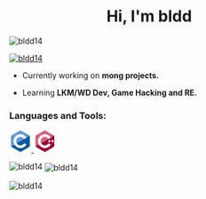<h1 align="center">Hi, I'm bldd</h1>
<p align="left"> <img src="https://komarev.com/ghpvc/?username=bldd14&label=Profile%20views&color=919191&style=flat-square" alt="bldd14" /> </p>

<p align="left"> <a href="https://github.com/ryo-ma/github-profile-trophy"><img src="https://github-profile-trophy.vercel.app/?username=bldd14" alt="bldd14" /></a> </p>

- Currently working on **mong projects.**

- Learning **LKM/WD Dev, Game Hacking and RE.**


<h3 align="left">Languages and Tools:</h3>
<p align="left"> <a href="https://www.cprogramming.com/" target="_blank"> <img src="https://raw.githubusercontent.com/devicons/devicon/master/icons/c/c-original.svg" alt="c" width="40" height="40"/> </a> <a href="https://www.w3schools.com/cpp/" target="_blank"> <img src="https://raw.githubusercontent.com/devicons/devicon/master/icons/cplusplus/cplusplus-original.svg" alt="cplusplus" width="40" height="40"/> </a> </p>

<p><img align="left" src="https://github-readme-stats.vercel.app/api/top-langs?username=bldd14&show_icons=true&theme=dark&locale=en&layout=compact" alt="bldd14" /></p>

<p>&nbsp;<img align="center" src="https://github-readme-stats.vercel.app/api?username=bldd14&show_icons=true&theme=dark&locale=en" alt="bldd14" /></p>

<p><img align="center" src="https://github-readme-streak-stats.herokuapp.com/?user=bldd14&theme=dark" alt="bldd14" /></p>
